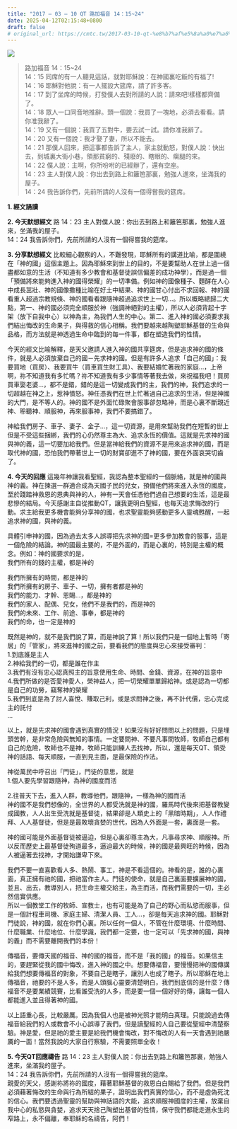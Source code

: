 ```yaml
---
title: "2017 – 03 – 10 QT 路加福音 14：15~24"
date: 2025-04-12T02:15:48+0800
draft: false
# original_url: https://cmtc.tw/2017-03-10-qt-%e8%b7%af%e5%8a%a0%e7%a6%8f%e9%9f%b3-14%ef%bc%9a1524
---
```


![](/images/qt.jpg)
> 路加福音 14：15\~24  
> 14：15 同席的有一人聽見這話，就對耶穌說：在神國裏吃飯的有福了!  
> 14：16 耶穌對他說：有一人擺設大筵席，請了許多客。  
> 14：17 到了坐席的時候，打發僕人去對所請的人說：請來吧!樣樣都齊備了。  
> 14：18 眾人一口同音地推辭。頭一個說：我買了一塊地，必須去看看。請你准我辭了。  
> 14：19 又有一個說：我買了五對牛，要去試一試。請你准我辭了。  
> 14：20 又有一個說：我才娶了妻，所以不能去。  
> 14：21 那僕人回來，把這事都告訴了主人，家主就動怒，對僕人說：快出去，到城裏大街小巷，領那貧窮的、殘廢的、瞎眼的、瘸腿的來。  
> 14：22 僕人說：主啊，你所吩咐的已經辦了，還有空座。  
> 14：23 主人對僕人說：你出去到路上和籬笆那裏，勉強人進來，坐滿我的屋子。  
> 14：24 我告訴你們，先前所請的人沒有一個得嘗我的筵席。

**1.  經文誦讀**

**2.  今天默想經文**
路 14：23 主人對僕人說：你出去到路上和籬笆那裏，勉強人進來，坐滿我的屋子。  
14：24 我告訴你們，先前所請的人沒有一個得嘗我的筵席。

**3. 分享默想經文**
比較細心觀察的人，不難發現，耶穌所有的講道比喻，都是圍繞在「神的國」這個主題上。因為耶穌來到世上的目的，不是要幫助人在世上過一個盡都如意的生活（不知道有多少教會和基督徒誤信偏差的成功神學），而是過一個「預備將來能夠進入神的國得榮耀」的一切準備。例如神的國像種子、麵酵在人心中成長茁壯、神的國像撒種比喻在好土中結果、神的國甘心付出不求回報、神的國看重人超過宗教規條、神的國看看跟隨神超過追求世上一切…。所以概略總歸二大點，第一、神的國必須完全順服於神（強調神絕對的主權），所以人必須背起十字架（放下自我中心）以神為主，為我們人生的中心。第二、進入神的國必須要求我們結出悔改的生命果子，與得救的信心相稱。我們要越來越陶塑耶穌基督的生命與品格，而方法就是神透過生命中臨到的每一件事，都在塑造我們的性情。

今天的經文比喻解釋，是天父邀請人進入神的國共享筵席，但是追求神的國的條件，就是人必須放棄自己的國－先求神的國。但是有許多人追求「自己的國」：我要買地（買房）、我要買牛（買車買生財工具）、我要結婚忙著我的家庭…，上帝啊，祢不知道我有多忙嗎？祢不知道我有多少事情等著我去做，來祝福我吧！買房買車娶老婆…，都不是錯，錯的是這一切變成我們的主，我們的神，我們追求的一切超越在神之上，惹神憤怒。神任憑我們在世上忙著過自己追求的生活，但是神國的大門，是不等人的。神的國不是外面忙碌聚會服事卻忽略神，而是心裏不斷親近神、聆聽神、順服神，再來服事神，我們不要搞錯了。

神給我們房子、車子、妻子、金子…，這一切資源，是用來幫助我們在短暫的世上但是不受這些捆綁，我們的心仍然尊主為大、追求永恆的價值。這就是先求神的國與神的義，這一切要加給我們。但是當神給我們的資源不是用來追求神的國，而是取代神的國，恐怕我們帶著世上一切的財寶卻進不了神的國，要在外面哀哭切齒了。

**4. 今天的回應**
這幾年神讓我看聖經，我認為整本聖經的一個脈絡，就是神的國與神的義。神在揀選一群適合成為天國子民的兒女，預備他們將來進入永恆的國度，至於踐踏神救恩的恩典與神的人，神有一天會任憑他們過自己想要的生活，這是最悲慘的結局。今天感謝主自從推動QT，讓我更明白聖經，也每天追求悔改的行動。求主給我更多機會能夠分享神的國，也求聖靈能夠感動更多人靈魂甦醒，一起追求神的國，與神的義。

具體引申神的國，因為過去太多人誤導把先求神的國=更多參加教會的服事，這是一個危險的結論。神的國最主要的，不是外面的，而是心裏的，特別是主權的概念。例如：神的國要求的是，  
我們所有的錢的主權，都是神的

我們所擁有的時間，都是神的  
我們所擁有的房子、車子、一切，擁有者都是神的  
我們的能力、才幹、恩賜…，都是神的  
我們的家人、配偶、兒女，他們不是我們的，而是神的  
我們的未來、工作、前途、事奉，都是神的  
我們的命，也一定是神的

既然是神的，就不是我們說了算，而是神說了算！所以我們只是一個地上暫時「寄居」的「管家」，將來進神的國之前，要看我們的態度與忠心來接受審判：  
1.到底誰是主人  
2.神給我們的一切，都是誰在作主  
3.我們有沒有忠心認真照主的旨意使用生命、時間、金錢、資源，在神的旨意中  
4.我們所做的是否愛神愛人，榮神益人，把一切榮耀單單歸給神。或是認為一切都是自己的功勞，竊奪神的榮耀  
5.我們到底是為了討人喜悅、賺取己利，或是求問神之後，再不計代價，忠心完成主的託付  
…

以上，就是先求神的國會遇到真實的情況！如果沒有好好問問以上的問題，只是埋頭苦幹，是非常危險與無知的事情。一定要問神、不要凡事問牧師，牧師自己都有自己的危險，牧師也不是神，牧師只能訓練人去找神，所以，還是每天QT、領受神的話語、每天順服，一直到見主面，是最保險的作法。

神從萬民中呼召出「門徒」，門徒的意思，就是  
1.個人要先學習跟隨神，為神的國度而活

2.往普天下去，進入人群，教導他們，跟隨神，一樣為神的國而活  
神的國不是我們想像的，全世界的人都受洗就是神的國，羅馬時代後來把基督教變成國教，人人出生受洗就是基督徒，結果卻是人類史上的「黑暗時期」，人人作禮拜、人人基督徒，但是是最敗壞貪婪的世代，因為人外面是一套，裏面是一套。

神的國可能是外面基督徒被逼迫，但是心裏卻尊主為大，凡事尋求神、順服神。所以反而歷史上最基督徒殉道最多，逼迫最大的時候，神的國是最興旺的時候，因為人被逼著去找神，才開始謙卑下來。

我們不要一直喜歡看人多、熱鬧、事工，神是不看這個的。神看的是，誰的心裏面，真正擁有祂的國，把祂當作主人。門徒的使命，就是自己裏面要擴展神的國，並且、出去，教導別人，把生命主權交給主，為主而活，而我們需要的一切，主必然信實供應。  
所以一個教堂工作的牧師、宣教士，也有可能是為了自己的野心而私慾而服事，但是一個計程車司機、家庭主婦、清潔人員、工人…，卻是每天追求神的國。耶穌對門徒說，神的國，就在你們心裏。所以任何一個人，不管在什麼環境、什麼時間、什麼職業、什麼地位、什麼學識，我們都一定要，也一定可以「先求神的國，與神的義」而不需要離開我們的本份！

傳福音，要傳天國的福音、神的國的福音，而不是「我的國」的福音。如果信主的，要趕緊從我的國中悔改，進入神的國之中。想要傳福音，要慢慢把神的國傳講給我們想要傳福音的對象，不要自己是瞎子，讓別人也成了瞎子。所以耶穌在地上傳福音，祂要的不是人多，而是人頭腦心靈要清楚明白，我們到底信的是什麼？傳福音不是要業績競賽，比看誰受洗的人多，而是要一個一個好好的傳，讓每一個人都能進入並且得著神的國。

以上語重心長，比較嚴厲。因為我個人也是被神光照才能明白真理。只能說過去傳福音給我們的人或教會不小心誤導了我們，但是讀聖經的人自己要從聖經中清楚察驗。神是愛，但是祂的愛主要是給我們機會悔改，對不悔改的人有一天會遇到祂嚴厲的一面！當然我說的大家自行察驗，不需要照單全收！

**5. 今天QT回應禱告**
路 14：23 主人對僕人說：你出去到路上和籬笆那裏，勉強人進來，坐滿我的屋子。  
14：24 我告訴你們，先前所請的人沒有一個得嘗我的筵席。  
親愛的天父，感謝祢將祢的國度，藉著耶穌基督的救恩白白賜給了我們。但是我們必須藉著悔改的生命與行為所結的果子，證明出我們真實的信心，而不是虛偽死沈的信心。我們要透過聖靈的幫助與神話語的大能，追求順服神國度的主權，放棄自我中心的私慾與貪婪，追求天天捨己陶塑出基督的性情，保守我們都能走進永生的窄路上，永不偏離，奉耶穌的名禱告，阿們！
